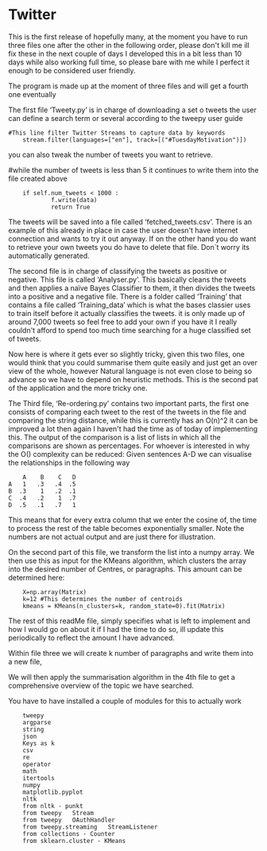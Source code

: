 # Twitter

This is the first release of hopefully many, at the moment you have to run three files one after the other in the following order, please don't kill me ill fix these in the next couple of days I developed this in a bit less than 10 days while also working full time, so please bare with me while I perfect it enough to be considered user friendly.

The program is made up at the moment of three files and will get a fourth one eventually


The first file ‘Tweety.py’ is in charge of downloading a set o tweets the user can define a search term or several according to the tweepy  user guide

	#This line filter Twitter Streams to capture data by keywords
    	stream.filter(languages=["en"], track=[("#TuesdayMotivation")])

you can also tweak the number of tweets you want to retrieve.

  #while the number of tweets is less than 5 it continues to write them into the file created above
  
        if self.num_tweets < 1000 :                
                f.write(data)     
                return True
                
The tweets will be saved into a file called ‘fetched_tweets.csv’. There is an example of this already in place in case the user doesn't have internet connection and wants to try it out anyway. If on the other hand you do want to retrieve your own tweets you do have to delete that file. Don´t worry its automatically generated.

The second file is in charge of classifying the tweets as positive or negative. This file is called ‘Analyser.py’. This basically cleans the tweets and then applies a naïve Bayes Classifier  to them, it then divides the tweets into a positive and a negative file. There is a folder called ‘Training’ that contains a file called ‘Training_data’ which is what the bases classier uses to train itself before it actually classifies the tweets. it is only made up of around 7,000 tweets so feel free to add your own if you have it I really couldn't afford to spend too much time searching for a huge classified set of tweets.

Now here is where it gets ever so slightly tricky, given this two files, one would think that you could summarise them quite easily and just get an over view of the whole, however Natural language is not even close to being so advance so we have to depend on heuristic methods. This is the second pat of the application and the more tricky one.

The Third file, ‘Re-ordering.py' contains two important parts, the first one consists of comparing each tweet to the rest of the tweets in the file and comparing the string distance, while this is currently has an O(n)^2 it can be improved a lot then again I haven't had the time as of today of implementing this. The output of the comparison is a list of lists in which all the comparisons are shown as percentages. For whoever is interested in why the O() complexity can be reduced:
	Given sentences A-D we can visualise the relationships in the following way
  
	    A    B    C   D	
	A   1   .3   .4  .5
	B  .3    1   .2  .1
	C  .4   .2    1  .7
 	D  .5   .1   .7   1
  
This means that for every extra column that we enter the cosine of, the time to process the rest of the table becomes exponentially smaller. Note the numbers are not actual output and are just there for illustration.

On the second part of this file, we transform the list into a numpy array. We then use this as input for the KMeans algorithm, which clusters the array into the desired number of Centres, or paragraphs. This amount can be determined here:	

		X=np.array(Matrix)            
		k=12 #This determines the number of centroids
		kmeans = KMeans(n_clusters=k, random_state=0).fit(Matrix)

The rest of this readMe file, simply specifies what is left to implement and how I would go on about it if I had the time to do so, ill update this periodically to reflect the amount I have advanced.

Within file three we will create k number of paragraphs and write them into a new file, 

We will then apply the summarisation algorithm in the 4th file to get a comprehensive overview of the topic we have searched.


You have to have installed a couple of modules for this to actually work 

        tweepy 
        argparse 
        string 
        json 
        Keys as k 
        csv
        re 
        operator 
        math    
        itertools
        numpy 
        matplotlib.pyplot
        nltk
        from nltk - punkt
        from tweepy   Stream 
        from tweepy   OAuthHandler 
        from tweepy.streaming   StreamListener 
        from collections - Counter
        from sklearn.cluster - KMeans
